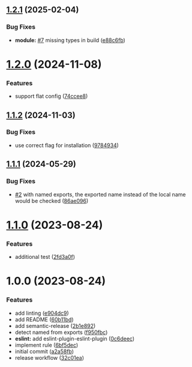 ## [1.2.1](https://github.com/art0rz/eslint-plugin-no-barrel-files/compare/v1.2.0...v1.2.1) (2025-02-04)


### Bug Fixes

* **module:** [#7](https://github.com/art0rz/eslint-plugin-no-barrel-files/issues/7) missing types in build ([e88c6fb](https://github.com/art0rz/eslint-plugin-no-barrel-files/commit/e88c6fb4ae0e5efa6d98e664afa7720aa33e51b7))

# [1.2.0](https://github.com/art0rz/eslint-plugin-no-barrel-files/compare/v1.1.2...v1.2.0) (2024-11-08)


### Features

* support flat config ([74ccee8](https://github.com/art0rz/eslint-plugin-no-barrel-files/commit/74ccee8fc62b66f66fd5a5a5328ccc1dd5872c13))

## [1.1.2](https://github.com/art0rz/eslint-plugin-no-barrel-files/compare/v1.1.1...v1.1.2) (2024-11-03)


### Bug Fixes

* use correct flag for installation ([9784934](https://github.com/art0rz/eslint-plugin-no-barrel-files/commit/9784934db8ebe6fe10a175e6b9b7ab9c41057a59))

## [1.1.1](https://github.com/art0rz/eslint-plugin-no-barrel-files/compare/v1.1.0...v1.1.1) (2024-05-29)


### Bug Fixes

* [#2](https://github.com/art0rz/eslint-plugin-no-barrel-files/issues/2) with named exports, the exported name instead of the local name would be checked ([86ae096](https://github.com/art0rz/eslint-plugin-no-barrel-files/commit/86ae0962f235a2b1a6d6a7467c629060af1b0249))

# [1.1.0](https://github.com/art0rz/eslint-plugin-no-barrel-files/compare/v1.0.0...v1.1.0) (2023-08-24)


### Features

* additional test ([2fd3a0f](https://github.com/art0rz/eslint-plugin-no-barrel-files/commit/2fd3a0f97127a682d3cf6646943aed31f18fd8bd))

# 1.0.0 (2023-08-24)


### Features

* add linting ([e904dc9](https://github.com/art0rz/eslint-plugin-no-barrel-files/commit/e904dc9e2f94a2b1c36c784dec0ae2bfff6280d9))
* add README ([60b11bd](https://github.com/art0rz/eslint-plugin-no-barrel-files/commit/60b11bd88dde540982b45e7dc9d56bdf56e0c430))
* add semantic-release ([2b1e892](https://github.com/art0rz/eslint-plugin-no-barrel-files/commit/2b1e892d37c0427c0318e7dc574173908629576b))
* detect named from exports ([f950fbc](https://github.com/art0rz/eslint-plugin-no-barrel-files/commit/f950fbcc90bf0a81cde2f330bbd7b4552c9a1920))
* **eslint:** add eslint-plugin-eslint-plugin ([0c6deec](https://github.com/art0rz/eslint-plugin-no-barrel-files/commit/0c6deec18125c76c4abaee13b741486dbcdab225))
* implement rule ([6bf5dec](https://github.com/art0rz/eslint-plugin-no-barrel-files/commit/6bf5deca3b05f4b1e61e5daf01eab65b15445da3))
* initial commit ([a2a58fb](https://github.com/art0rz/eslint-plugin-no-barrel-files/commit/a2a58fb5ffc3017e098854ec04f42bc020231abf))
* release workflow ([32c01ea](https://github.com/art0rz/eslint-plugin-no-barrel-files/commit/32c01ead881149b0140bb688b7b02180f023a670))
